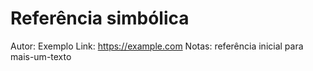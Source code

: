 # Referência simbólica
Autor: Exemplo
Link: https://example.com
Notas: referência inicial para mais-um-texto
